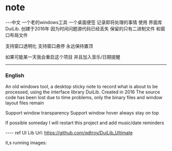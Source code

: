 # note
---中文
一个老的windows工具 一个桌面便签 记录即将处理的事情 使用 界面库 DuiLib. 创建于2016年 因为时间问题源代码已经丢失 保留的只有二进制文件 和窗口布局文件

支持窗口透明化
支持窗口悬停
永远保持置顶

如果可能某一天我会重启这个项目 并且加入音乐/日期提醒

-----
### English
An old windows tool, a desktop sticky note to record what is about to be processed, using the interface library DuiLib. Created in 2016 The source code has been lost due to time problems, only the binary files and window layout files remain

Support window transparency
Support window hover
always stay on top

If possible someday I will restart this project and add music/date reminders


---- ref UI Lib Url:
  https://github.com/qdtroy/DuiLib_Ultimate
  
 
 it,s running images:
  
  
